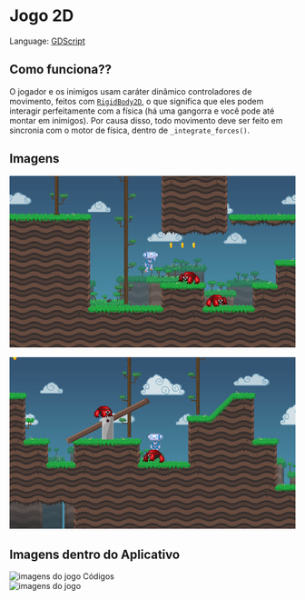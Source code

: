 # Jogo 2D


Language: [GDScript](https://docs.godotengine.org/pt_BR/stable/getting_started/scripting/gdscript/index.html)


## Como funciona??

O jogador e os inimigos usam caráter dinâmico
controladores de movimento, feitos com
[`RigidBody2D`](https://docs.godotengine.org/en/latest/classes/class_rigidbody2d.html),
o que significa que eles podem interagir perfeitamente com a física
(há uma gangorra e você pode até montar em inimigos).
Por causa disso, todo movimento deve ser feito em sincronia com
o motor de física, dentro de `_integrate_forces()`.

## Imagens

![Screenshot of the beginning](screenshots/beginning.png)

![Screenshot of the seesaw and the player riding an enemy](screenshots/seesaw-riding.png)

## Imagens dentro do Aplicativo

<img width="769" alt="imagens do jogo Códigos" src="https://user-images.githubusercontent.com/89104769/137215985-e5d6ec78-c5f7-4be4-8c2f-a98b6433a9c9.png">

<br>

<img width="743" alt="imagens do jogo" src="https://user-images.githubusercontent.com/89104769/137216103-db7c3021-abac-4b62-83c7-b748e2500a05.png">




